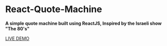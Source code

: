 # React-Quote-Machine
**A simple quote machine built using ReactJS, Inspired by the Israeli show "The 80's"**

[LIVE DEMO](react-quote-machine.netlify.com)
